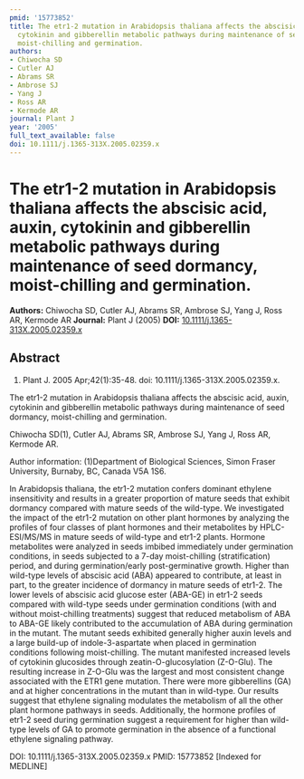 ```yaml
---
pmid: '15773852'
title: The etr1-2 mutation in Arabidopsis thaliana affects the abscisic acid, auxin,
  cytokinin and gibberellin metabolic pathways during maintenance of seed dormancy,
  moist-chilling and germination.
authors:
- Chiwocha SD
- Cutler AJ
- Abrams SR
- Ambrose SJ
- Yang J
- Ross AR
- Kermode AR
journal: Plant J
year: '2005'
full_text_available: false
doi: 10.1111/j.1365-313X.2005.02359.x
---
```


# The etr1-2 mutation in Arabidopsis thaliana affects the abscisic acid, auxin, cytokinin and gibberellin metabolic pathways during maintenance of seed dormancy, moist-chilling and germination.
**Authors:** Chiwocha SD, Cutler AJ, Abrams SR, Ambrose SJ, Yang J, Ross AR, Kermode AR
**Journal:** Plant J (2005)
**DOI:** [10.1111/j.1365-313X.2005.02359.x](https://doi.org/10.1111/j.1365-313X.2005.02359.x)

## Abstract

1. Plant J. 2005 Apr;42(1):35-48. doi: 10.1111/j.1365-313X.2005.02359.x.

The etr1-2 mutation in Arabidopsis thaliana affects the abscisic acid, auxin, 
cytokinin and gibberellin metabolic pathways during maintenance of seed 
dormancy, moist-chilling and germination.

Chiwocha SD(1), Cutler AJ, Abrams SR, Ambrose SJ, Yang J, Ross AR, Kermode AR.

Author information:
(1)Department of Biological Sciences, Simon Fraser University, Burnaby, BC, 
Canada V5A 1S6.

In Arabidopsis thaliana, the etr1-2 mutation confers dominant ethylene 
insensitivity and results in a greater proportion of mature seeds that exhibit 
dormancy compared with mature seeds of the wild-type. We investigated the impact 
of the etr1-2 mutation on other plant hormones by analyzing the profiles of four 
classes of plant hormones and their metabolites by HPLC-ESI/MS/MS in mature 
seeds of wild-type and etr1-2 plants. Hormone metabolites were analyzed in seeds 
imbibed immediately under germination conditions, in seeds subjected to a 7-day 
moist-chilling (stratification) period, and during germination/early 
post-germinative growth. Higher than wild-type levels of abscisic acid (ABA) 
appeared to contribute, at least in part, to the greater incidence of dormancy 
in mature seeds of etr1-2. The lower levels of abscisic acid glucose ester 
(ABA-GE) in etr1-2 seeds compared with wild-type seeds under germination 
conditions (with and without moist-chilling treatments) suggest that reduced 
metabolism of ABA to ABA-GE likely contributed to the accumulation of ABA during 
germination in the mutant. The mutant seeds exhibited generally higher auxin 
levels and a large build-up of indole-3-aspartate when placed in germination 
conditions following moist-chilling. The mutant manifested increased levels of 
cytokinin glucosides through zeatin-O-glucosylation (Z-O-Glu). The resulting 
increase in Z-O-Glu was the largest and most consistent change associated with 
the ETR1 gene mutation. There were more gibberellins (GA) and at higher 
concentrations in the mutant than in wild-type. Our results suggest that 
ethylene signaling modulates the metabolism of all the other plant hormone 
pathways in seeds. Additionally, the hormone profiles of etr1-2 seed during 
germination suggest a requirement for higher than wild-type levels of GA to 
promote germination in the absence of a functional ethylene signaling pathway.

DOI: 10.1111/j.1365-313X.2005.02359.x
PMID: 15773852 [Indexed for MEDLINE]
